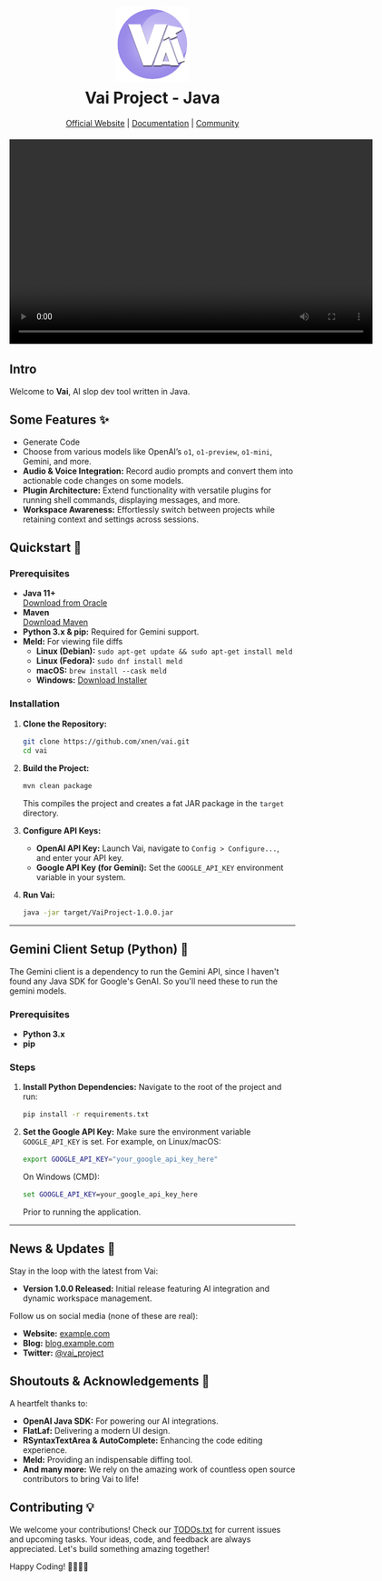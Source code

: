 <div align="center">
  <img src="images/VAI-LOGO.png" alt="VAI Logo" width="130" height="130" style="margin-bottom: -30px;" />
  <h1>Vai Project - Java</h1>
  <p>
    <a href="#">Official Website</a> |
    <a href="#">Documentation</a> |
    <a href="#">Community</a>
  </p>
</div>

<!-- Video Introduction -->
<div align="center" style="margin-top: 20px;">
  <video width="640" height="360" controls>
    <source src="assets/vai.mp4" type="video/mp4">
    Your browser does not support the video tag.
  </video>
</div>

## Intro

Welcome to **Vai**, AI slop dev tool written in Java.


## Some Features ✨

- Generate Code 
- Choose from various models like OpenAI’s `o1`, `o1-preview`, `o1-mini`, Gemini, and more.
- **Audio & Voice Integration:** Record audio prompts and convert them into actionable code changes on some models.
- **Plugin Architecture:** Extend functionality with versatile plugins for running shell commands, displaying messages, and more.
- **Workspace Awareness:** Effortlessly switch between projects while retaining context and settings across sessions.


## Quickstart 🚀

### Prerequisites
- **Java 11+**  
  [Download from Oracle](https://www.oracle.com/java/technologies/javase-downloads.html)
- **Maven**  
  [Download Maven](https://maven.apache.org/download.cgi)
- **Python 3.x & pip:** Required for Gemini support.
- **Meld:** For viewing file diffs  
  - **Linux (Debian):** `sudo apt-get update && sudo apt-get install meld`  
  - **Linux (Fedora):** `sudo dnf install meld`  
  - **macOS:** `brew install --cask meld`  
  - **Windows:** [Download Installer](https://meldmerge.org/)

### Installation

1. **Clone the Repository:**
    ```bash
    git clone https://github.com/xnen/vai.git
    cd vai
    ```

2. **Build the Project:**
    ```bash
    mvn clean package
    ```
    This compiles the project and creates a fat JAR package in the `target` directory.

3. **Configure API Keys:**
   - **OpenAI API Key:** Launch Vai, navigate to `Config > Configure...`, and enter your API key.
   - **Google API Key (for Gemini):** Set the `GOOGLE_API_KEY` environment variable in your system.

4. **Run Vai:**
    ```bash
    java -jar target/VaiProject-1.0.0.jar
    ```

---

## Gemini Client Setup (Python) 🐍

The Gemini client is a dependency to run the Gemini API, since I haven't found any Java SDK for Google's GenAI. So you'll need these to run the gemini models.
### Prerequisites

- **Python 3.x**  
- **pip**

### Steps

1. **Install Python Dependencies:**
    Navigate to the root of the project and run:
    ```bash
    pip install -r requirements.txt
    ```

2. **Set the Google API Key:**
    Make sure the environment variable `GOOGLE_API_KEY` is set. For example, on Linux/macOS:
    ```bash
    export GOOGLE_API_KEY="your_google_api_key_here"
    ```
    On Windows (CMD):
    ```cmd
    set GOOGLE_API_KEY=your_google_api_key_here
    ```

    Prior to running the application.
---

## News & Updates 📰

Stay in the loop with the latest from Vai:

- **Version 1.0.0 Released:** Initial release featuring AI integration and dynamic workspace management.

Follow us on social media (none of these are real):
- **Website:** [example.com](#)
- **Blog:** [blog.example.com](#)
- **Twitter:** [@vai_project](#)


## Shoutouts & Acknowledgements 🙏

A heartfelt thanks to:
- **OpenAI Java SDK:** For powering our AI integrations.
- **FlatLaf:** Delivering a modern UI design.
- **RSyntaxTextArea & AutoComplete:** Enhancing the code editing experience.
- **Meld:** Providing an indispensable diffing tool.
- **And many more:** We rely on the amazing work of countless open source contributors to bring Vai to life!

## Contributing 💡

We welcome your contributions! Check our [TODOs.txt](TODOs.txt) for current issues and upcoming tasks. Your ideas, code, and feedback are always appreciated. Let's build something amazing together!

Happy Coding! 👩‍💻👨‍💻  
